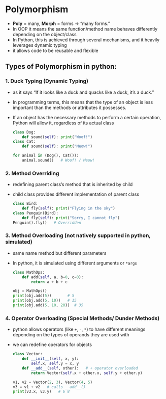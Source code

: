 # Polymorphism

- **Poly** = many, **Morph** = forms → “many forms.”
- In OOP it means the same function/method name behaves differently depending on the object/class
- In Python, this is achieved through several mechanisms, and it heavily leverages dynamic typing
- it allows code to be reusable and flexible

## Types of Polymorphism in python:

### 1. Duck Typing (Dynamic Typing)

- as it says “If it looks like a duck and quacks like a duck, it’s a duck.”
- In programming terms, this means that the type of an object is less important than the methods or attributes it possesses.
- If an object has the necessary methods to perform a certain operation, Python will allow it, regardless of its actual class
    
    ```python
    class Dog:
        def sound(self): print("Woof!")
    class Cat:
        def sound(self): print("Meow!")
    
    for animal in (Dog(), Cat()):
        animal.sound()   # Woof! / Meow!
    ```
    

### 2. Method Overriding

- redefining parent class’s method that is inherited by child
- child class provides different implementation of parent class
    
    ```python
    class Bird:
        def fly(self): print("Flying in the sky")
    class Penguin(Bird):
        def fly(self): print("Sorry, I cannot fly")
    Penguin().fly()   # Overridden
    ```
    

### 3. Method Overloading (not natively supported in python, simulated)

- same name method but different parameters
- In python, it is simulated using different arguments or `*args`
    
    ```python
    class MathOps:
        def add(self, a, b=0, c=0):
            return a + b + c
    
    obj = MathOps()
    print(obj.add(5))       # 5
    print(obj.add(5, 10))   # 15
    print(obj.add(5, 10, 20))  # 35
    ```
    

### 4. Operator Overloading (Special Methods/ Dunder Methods)

- python allows operators (like `+`, `-`, `*`) to have different meanings depending on the types of operands they are used with
- we can redefine operators for objects
    
    ```python
    class Vector:
        def __init__(self, x, y):
            self.x, self.y = x, y
        def __add__(self, other):   # + operator overloaded
            return Vector(self.x + other.x, self.y + other.y)
    
    v1, v2 = Vector(2, 3), Vector(4, 5)
    v3 = v1 + v2   # calls __add__()
    print(v3.x, v3.y)   # 6 8
    ```